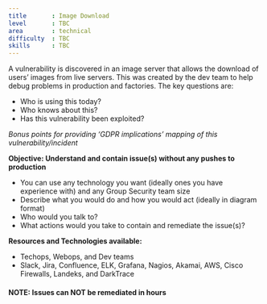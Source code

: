 ```yaml
---
title       : Image Download
level       : TBC
area        : technical
difficulty  : TBC
skills      : TBC
---
```


A vulnerability is discovered in an image server that allows the download of users’ images from live servers. This was created by the dev team to help debug problems in production and factories. The key questions are:

- Who is using this today?
- Who knows about this?
- Has this vulnerability been exploited?

*Bonus points for providing ‘GDPR implications’ mapping of this vulnerability/incident*

**Objective: Understand and contain issue(s) without any pushes to production**

* You can use any technology you want (ideally ones you have experience with) and any Group Security team size
* Describe what you would do and how you would act (ideally in diagram format)
* Who would you talk to?
* What actions would you take to contain and remediate the issue(s)?

**Resources and Technologies available:**

* Techops, Webops, and Dev teams
* Slack, Jira, Confluence, ELK, Grafana, Nagios, Akamai, AWS, Cisco Firewalls, Landeks, and DarkTrace

#### NOTE: Issues can NOT be remediated in hours

